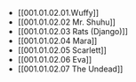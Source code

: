 - [[001.01.02.01.Wuffy]]
- [[001.01.02.02 Mr. Shuhu]]
- [[001.01.02.03 Rats (Django)]]
- [[001.01.02.04 Mara]]
- [[001.01.02.05 Scarlett]]
- [[001.01.02.06 Eva]]
- [[001.01.02.07 The Undead]]